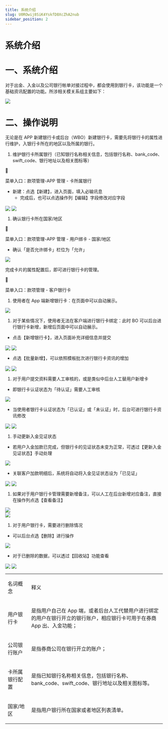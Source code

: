 ```yaml
---
title: 系统介绍
slug: U0ROwij8SiK4YskfD8XcZhA2nub
sidebar_position: 2
---
```



# 系统介绍

# 一、系统介绍

对于出金、入金以及公司银行帐单对接过程中，都会使用到银行卡，该功能是一个基础资讯配置的功能。所涉相关模关系组主要如下：

<img src="/assets/P5VTwJAiChg4GMb9cVQclD7Wngd-board.png"/>

# 二、操作说明

无论是在 APP 新建银行卡或后台（WBO）新建银行卡，需要先将银行卡的属性进行维护，入银行卡所在的地区以及所属的银行。

1. 维护银行卡所属银行（已知银行名称相关信息，包括银行名称、bank_code、swift_code、银行地址以及相关图标等）

<div class="callout callout-bg-6 callout-border-6">
<div class='callout-emoji'>📍</div>
<p>菜单入口：款项管理-APP 管理 - 卡所属银行</p>
</div>

- 新建：点选【新建】，进入页面，填入必输讯息
    - 完成后，也可以点选操作列【编辑】字段修改对应字段

<img src="/assets/MbLib5cHtoCl3MxlZx4cZab6n2c.png" src-width="2840" src-height="948" align="center"/>

<img src="/assets/B9M9bXXCtoHwnQxfhpLcLxKAnXc.png" src-width="2868" src-height="1300" align="center"/>

1. 确认银行卡所在国家/地区

<div class="callout callout-bg-6 callout-border-6">
<div class='callout-emoji'>📍</div>
<p>菜单入口：款项管理-APP 管理 - 用户绑卡 - 国家/地区</p>
</div>

- 确认「是否允许绑卡」栏位为「允许」

<img src="/assets/BUShb7o7zoHshpxh6HDcx42RnS8.png" src-width="2854" src-height="1318" align="center"/>

完成卡片的属性配置后，即可进行银行卡的管理。

<div class="callout callout-bg-6 callout-border-6">
<div class='callout-emoji'>📍</div>
<p>菜单入口：款项管理 - 客户银行卡</p>
</div>

1. 使用者在 App 端新增银行卡：在页面中可以自动展示。

<img src="/assets/Ele1byoOCoU5jyxwJMpc5MFlnMd.png" src-width="3806" src-height="1792" align="center"/>

1. 对于某些情况下，使用者无法在客户端进行银行卡绑定：此时 BO 可以后台进行银行卡新增，新增后页面中可以自动展示。

- 点击【新增银行卡】，进入页面补充详细信息并提交

<img src="/assets/QTHAbD0zZodDTWxMlMfcmA6Jn5c.png" src-width="3820" src-height="626" align="center"/>

<img src="/assets/BIGQbWnsbo1HkOxIpRAcbnCTnRX.png" src-width="3814" src-height="1854" align="center"/>

- 点选【批量新增】，可以依照模板批次进行银行卡资讯的增加

<img src="/assets/Ty8pbvuzao7nwOxtu53cZbABnIh.png" src-width="3832" src-height="760" align="center"/>

<img src="/assets/TaaabF8z5oTvZzx5489cRZByn8f.png" src-width="3334" src-height="1766" align="center"/>

1. 对于用户提交资料需要人工审核的，或是类似中后台人工替用户新增卡

- 即银行卡认证状态为「待认证」需要人工审核

<img src="/assets/CCyCbUeyYoSMecxJFiocsdMsnJb.png" src-width="3322" src-height="924" align="center"/>

- 当使用者银行卡认证状态为「已认证」或「未认证」时，后台可进行银行卡资讯修改

<img src="/assets/WEdTbHPhBoQGTkxAtAdc8HFVnph.png" src-width="3316" src-height="1710" align="center"/>

<img src="/assets/KXgLbXXjFoQ5D9x2z5Vco0RdnLh.png" src-width="3302" src-height="1780" align="center"/>

1. 手动更新入金见证状态

- 若用户入金加款已完成，但银行卡的见证状态未变为正常，可透过【更新入金见证状态】手动处理

<img src="/assets/DhT1bf3GBosoANxxVULcDMAAnwb.png" src-width="2862" src-height="800" align="center"/>

- 关联客户加款明细后，系统将自动将入金见证状态设为「已见证」

<img src="/assets/VRJNbJ7YwoJAUxxbs2scnkHQnSQ.png" src-width="2354" src-height="1224" align="center"/>

<img src="/assets/FEx9bqjA4oneQuxII94cqlvgnWt.png" src-width="2360" src-height="676" align="center"/>

1. 如果对于用户银行卡管理需要新增备注，可以人工在后台新增对应备注，直接在操作列点选【查看备注】

<div class="flex gap-3 columns-2" column-size="2">
<div class="w-[50%]" width-ratio="50">
<img src="/assets/JaPLbQK52oxXA8xcLaAcZEXsnch.png" src-width="3830" src-height="1812" align="center"/>
</div>
<div class="w-[50%]" width-ratio="50">
<img src="/assets/L8m1bnQKQoHvi2xnbfocp1Bxn6g.png" src-width="3822" src-height="1844" align="center"/>
</div>
</div>

1. 对于用户银行卡，需要进行删除情况

- 可以后台点选【删除】进行操作

<img src="/assets/StHrbny5UoCReJxQ26GcTPTmncS.png" src-width="3818" src-height="1800" align="center"/>

- 对于已删除的数据，可以透过【回收站】功能查看

<img src="/assets/VtGlb5MbNomK7MxcAjccANdCn6g.png" src-width="3816" src-height="760" align="center"/>

<img src="/assets/DJLmbsPeRoP18Txj5KOcGmNJnpd.png" src-width="3830" src-height="1766" align="center"/>

<table>
<colgroup>
<col width="125"/>
<col width="844"/>
</colgroup>
<tbody>
<tr><td><p>名词概念</p></td><td><p>释义</p></td></tr>
<tr><td><p>用户银行卡</p></td><td><p>是指用户自己在 App 端，或者后台人工代替用户进行绑定的用户在银行开立的银行账户，相应银行卡可用于在券商 App 出、入金功能；</p></td></tr>
<tr><td><p>公司银行账户</p></td><td><p>是指券商公司在银行开立的账户；</p></td></tr>
<tr><td><p>卡所属银行配置</p></td><td><p>是指已知银行名称相关信息，包括银行名称、bank_code、swift_code、银行地址以及相关图标等。</p></td></tr>
<tr><td><p>国家/地区</p></td><td><p>是指用户银行所在国家或者地区列表清单。</p></td></tr>
</tbody>
</table>

